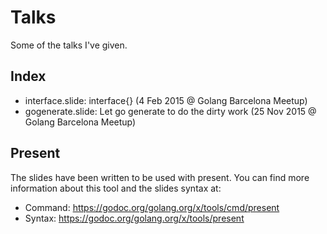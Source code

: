 # Talks

Some of the talks I've given.

## Index

* interface.slide: interface{} (4 Feb 2015 @ Golang Barcelona Meetup)
* gogenerate.slide: Let go generate to do the dirty work (25 Nov 2015 @ Golang Barcelona Meetup)

## Present

The slides have been written to be used with present. You can find more
information about this tool and the slides syntax at:

* Command: https://godoc.org/golang.org/x/tools/cmd/present
* Syntax: https://godoc.org/golang.org/x/tools/present
